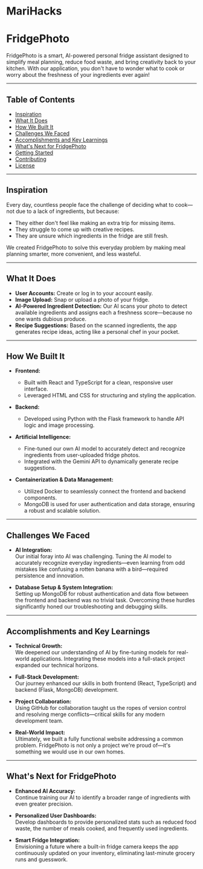 # MariHacks


# FridgePhoto

FridgePhoto is a smart, AI-powered personal fridge assistant designed to simplify meal planning, reduce food waste, and bring creativity back to your kitchen. With our application, you don't have to wonder what to cook or worry about the freshness of your ingredients ever again!

---

## Table of Contents

- [Inspiration](#inspiration)
- [What It Does](#what-it-does)
- [How We Built It](#how-we-built-it)
- [Challenges We Faced](#challenges-we-faced)
- [Accomplishments and Key Learnings](#accomplishments-and-key-learnings)
- [What's Next for FridgePhoto](#whats-next-for-fridgephoto)
- [Getting Started](#getting-started)
- [Contributing](#contributing)
- [License](#license)

---

## Inspiration

Every day, countless people face the challenge of deciding what to cook—not due to a lack of ingredients, but because:
- They either don't feel like making an extra trip for missing items.
- They struggle to come up with creative recipes.
- They are unsure which ingredients in the fridge are still fresh.

We created FridgePhoto to solve this everyday problem by making meal planning smarter, more convenient, and less wasteful.

---

## What It Does

- **User Accounts:** Create or log in to your account easily.
- **Image Upload:** Snap or upload a photo of your fridge.
- **AI-Powered Ingredient Detection:** Our AI scans your photo to detect available ingredients and assigns each a freshness score—because no one wants dubious produce.
- **Recipe Suggestions:** Based on the scanned ingredients, the app generates recipe ideas, acting like a personal chef in your pocket.

---

## How We Built It

- **Frontend:** 
  - Built with React and TypeScript for a clean, responsive user interface.
  - Leveraged HTML and CSS for structuring and styling the application.
  
- **Backend:** 
  - Developed using Python with the Flask framework to handle API logic and image processing.
  
- **Artificial Intelligence:** 
  - Fine-tuned our own AI model to accurately detect and recognize ingredients from user-uploaded fridge photos.
  - Integrated with the Gemini API to dynamically generate recipe suggestions.
  
- **Containerization & Data Management:**
  - Utilized Docker to seamlessly connect the frontend and backend components.
  - MongoDB is used for user authentication and data storage, ensuring a robust and scalable solution.

---

## Challenges We Faced

- **AI Integration:**  
  Our initial foray into AI was challenging. Tuning the AI model to accurately recognize everyday ingredients—even learning from odd mistakes like confusing a rotten banana with a bird—required persistence and innovation.
  
- **Database Setup & System Integration:**  
  Setting up MongoDB for robust authentication and data flow between the frontend and backend was no trivial task. Overcoming these hurdles significantly honed our troubleshooting and debugging skills.

---

## Accomplishments and Key Learnings

- **Technical Growth:**  
  We deepened our understanding of AI by fine-tuning models for real-world applications. Integrating these models into a full-stack project expanded our technical horizons.
  
- **Full-Stack Development:**  
  Our journey enhanced our skills in both frontend (React, TypeScript) and backend (Flask, MongoDB) development.
  
- **Project Collaboration:**  
  Using GitHub for collaboration taught us the ropes of version control and resolving merge conflicts—critical skills for any modern development team.
  
- **Real-World Impact:**  
  Ultimately, we built a fully functional website addressing a common problem. FridgePhoto is not only a project we're proud of—it's something we would use in our own homes.

---

## What's Next for FridgePhoto

- **Enhanced AI Accuracy:**  
  Continue training our AI to identify a broader range of ingredients with even greater precision.
  
- **Personalized User Dashboards:**  
  Develop dashboards to provide personalized stats such as reduced food waste, the number of meals cooked, and frequently used ingredients.
  
- **Smart Fridge Integration:**  
  Envisioning a future where a built-in fridge camera keeps the app continuously updated on your inventory, eliminating last-minute grocery runs and guesswork.
